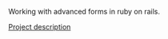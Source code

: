 Working with advanced forms in ruby on rails.

[Project description](https://www.theodinproject.com/lessons/ruby-on-rails-flight-booker)